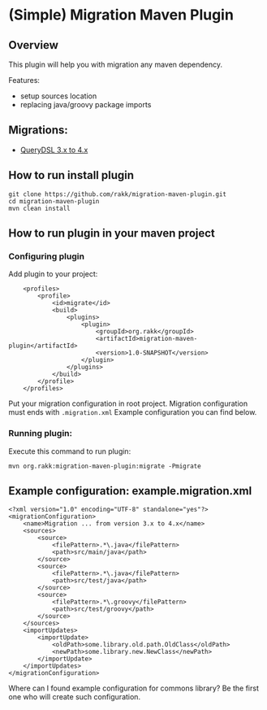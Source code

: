 # (Simple) Migration Maven Plugin


## Overview

This plugin will help you with migration any maven dependency.

Features:
* setup sources location
* replacing java/groovy package imports

## Migrations:
* [QueryDSL 3.x to 4.x](querydsl.form.3.to.4.migration.xml)

## How to run install plugin


```
git clone https://github.com/rakk/migration-maven-plugin.git
cd migration-maven-plugin
mvn clean install
```

## How to run plugin in your maven project

### Configuring plugin

Add plugin to your project:

```
    <profiles>
        <profile>
            <id>migrate</id>
            <build>
                <plugins>
                    <plugin>
                        <groupId>org.rakk</groupId>
                        <artifactId>migration-maven-plugin</artifactId>
                        <version>1.0-SNAPSHOT</version>
                    </plugin>
                </plugins>
            </build>
        </profile>
    </profiles>
```

Put your migration configuration in root project.
Migration configuration must ends with ```.migration.xml```
Example configuration you can find below.

### Running plugin:

Execute this command to run plugin:

```
mvn org.rakk:migration-maven-plugin:migrate -Pmigrate
```

## Example configuration: example.migration.xml
```
<?xml version="1.0" encoding="UTF-8" standalone="yes"?>
<migrationConfiguration>
    <name>Migration ... from version 3.x to 4.x</name>
    <sources>
        <source>
            <filePattern>.*\.java</filePattern>
            <path>src/main/java</path>
        </source>
        <source>
            <filePattern>.*\.java</filePattern>
            <path>src/test/java</path>
        </source>
        <source>
            <filePattern>.*\.groovy</filePattern>
            <path>src/test/groovy</path>
        </source>
    </sources>
    <importUpdates>
        <importUpdate>
            <oldPath>some.library.old.path.OldClass</oldPath>
            <newPath>some.library.new.NewClass</newPath>
        </importUpdate>
    </importUpdates>
</migrationConfiguration>

```

Where can I found example configuration for commons library?
Be the first one who will create such configuration.

